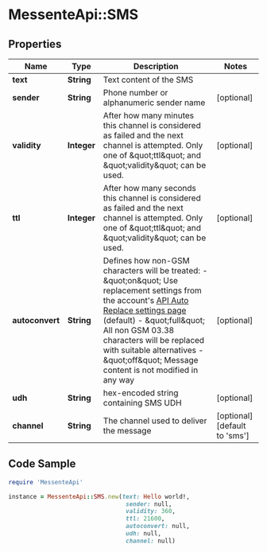 # MessenteApi::SMS

## Properties

Name | Type | Description | Notes
------------ | ------------- | ------------- | -------------
**text** | **String** | Text content of the SMS | 
**sender** | **String** | Phone number or alphanumeric sender name | [optional] 
**validity** | **Integer** | After how many minutes this channel is considered as failed and the next channel is attempted.                     Only one of \&quot;ttl\&quot; and \&quot;validity\&quot; can be used. | [optional] 
**ttl** | **Integer** | After how many seconds this channel is considered as failed and the next channel is attempted.                     Only one of \&quot;ttl\&quot; and \&quot;validity\&quot; can be used. | [optional] 
**autoconvert** | **String** | Defines how non-GSM characters will be treated:    - \&quot;on\&quot; Use replacement settings from the account&#39;s [API Auto Replace settings page](https://dashboard.messente.com/api-settings/auto-replace) (default)   - \&quot;full\&quot; All non GSM 03.38 characters will be replaced with suitable alternatives   - \&quot;off\&quot; Message content is not modified in any way | [optional] 
**udh** | **String** | hex-encoded string containing SMS UDH | [optional] 
**channel** | **String** | The channel used to deliver the message | [optional] [default to &#39;sms&#39;]

## Code Sample

```ruby
require 'MessenteApi'

instance = MessenteApi::SMS.new(text: Hello world!,
                                 sender: null,
                                 validity: 360,
                                 ttl: 21600,
                                 autoconvert: null,
                                 udh: null,
                                 channel: null)
```



